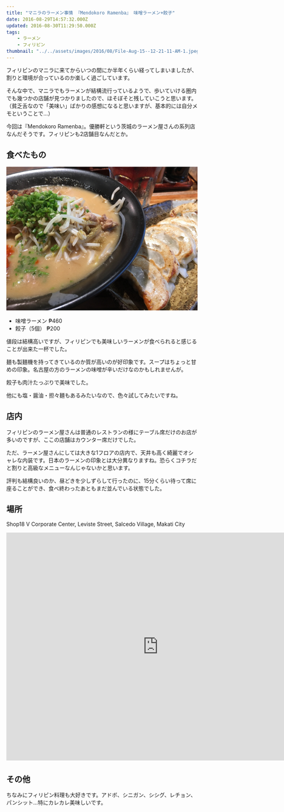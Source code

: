 ```yaml
---
title: "マニラのラーメン事情 『Mendokoro Ramenba』 味噌ラーメン+餃子"
date: 2016-08-29T14:57:32.000Z
updated: 2016-08-30T11:29:50.000Z
tags:
    - ラーメン
    - フィリピン
thumbnail: "../../assets/images/2016/08/File-Aug-15--12-21-11-AM-1.jpeg"
---
```


フィリピンのマニラに来てからいつの間にか半年くらい経ってしまいましたが、割りと環境が合っているのか楽しく過ごしています。

そんな中で、マニラでもラーメンが結構流行っているようで、歩いていける圏内でも幾つかの店舗が見つかりましたので、ほそぼそと残していこうと思います。
（貧乏舌なので「美味い」ばかりの感想になると思いますが、基本的には自分メモということで…）

今回は『Mendokoro Ramenba』。優勝軒という茨城のラーメン屋さんの系列店なんだそうです。フィリピンも2店舗目なんだとか。

## 食べたもの

![味噌ラーメン+餃子](../../assets/images/2016/08/File-Aug-15--12-21-11-AM-1.jpeg)

-   味噌ラーメン ₱460
-   餃子（5個） ₱200

値段は結構高いですが、フィリピンでも美味しいラーメンが食べられると感じることが出来た一杯でした。

麺も製麺機を持ってきているのか質が高いのが好印象です。スープはちょっと甘めの印象。名古屋の方のラーメンの味噌が辛いだけなのかもしれませんが。

餃子も肉汁たっぷりで美味でした。

他にも塩・醤油・担々麺もあるみたいなので、色々試してみたいですね。

## 店内

フィリピンのラーメン屋さんは普通のレストランの様にテーブル席だけのお店が多いのですが、ここの店舗はカウンター席だけでした。

ただ、ラーメン屋さんにしては大きな1フロアの店内で、天井も高く綺麗でオシャレな内装です。日本のラーメンの印象とは大分異なりますね。恐らくコチラだと割りと高級なメニューなんじゃないかと思います。

評判も結構良いのか、昼どきを少しずらして行ったのに、15分くらい待って席に座ることができ、食べ終わったあともまだ並んでいる状態でした。

## 場所

Shop18 V Corporate Center, Leviste Street, Salcedo Village, Makati City

<div class="gmaps">
<iframe src="https://www.google.com/maps/embed?pb=!1m18!1m12!1m3!1d1719.190441436031!2d121.02354192259052!3d14.560170458869829!2m3!1f0!2f0!3f0!3m2!1i1024!2i768!4f13.1!3m3!1m2!1s0x3397c907ab328217%3A0xd8e18abb4c04964c!2sMendokoro+Ramenba!5e0!3m2!1sja!2sph!4v1472482084275" width="800" height="600" frameborder="0" style="border:0" allowfullscreen></iframe>
</div>

## その他

ちなみにフィリピン料理も大好きです。アドボ、シニガン、シシグ、レチョン、パンシット…特にカレカレ美味しいです。
